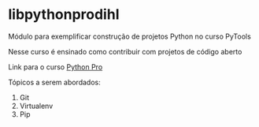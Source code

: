 # libpythonprodihl
Módulo para exemplificar construção de projetos Python no curso PyTools

Nesse curso é ensinado como contribuir com projetos de código aberto

Link para o curso [Python Pro](https://ww.python.pro.br/)

Tópicos a serem abordados:
 1. Git
 2. Virtualenv
 3. Pip
